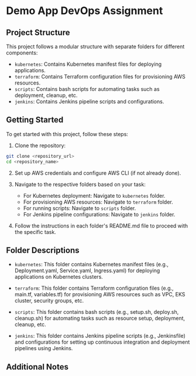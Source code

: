 # Demo App DevOps Assignment

## Project Structure

This project follows a modular structure with separate folders for different components:

- `kubernetes`: Contains Kubernetes manifest files for deploying applications.
- `terraform`: Contains Terraform configuration files for provisioning AWS resources.
- `scripts`: Contains bash scripts for automating tasks such as deployment, cleanup, etc.
- `jenkins`: Contains Jenkins pipeline scripts and configurations.

## Getting Started

To get started with this project, follow these steps:

1. Clone the repository:

```bash
git clone <repository_url>
cd <repository_name>
```

2. Set up AWS credentials and configure AWS CLI (if not already done).

3. Navigate to the respective folders based on your task:

   - For Kubernetes deployment: Navigate to `kubernetes` folder.
   - For provisioning AWS resources: Navigate to `terraform` folder.
   - For running scripts: Navigate to `scripts` folder.
   - For Jenkins pipeline configurations: Navigate to `jenkins` folder.

4. Follow the instructions in each folder's README.md file to proceed with the specific task.

## Folder Descriptions

- `kubernetes`: This folder contains Kubernetes manifest files (e.g., Deployment.yaml, Service.yaml, Ingress.yaml) for deploying applications on Kubernetes clusters.

- `terraform`: This folder contains Terraform configuration files (e.g., main.tf, variables.tf) for provisioning AWS resources such as VPC, EKS cluster, security groups, etc.

- `scripts`: This folder contains bash scripts (e.g., setup.sh, deploy.sh, cleanup.sh) for automating tasks such as resource setup, deployment, cleanup, etc.

- `jenkins`: This folder contains Jenkins pipeline scripts (e.g., Jenkinsfile) and configurations for setting up continuous integration and deployment pipelines using Jenkins.

## Additional Notes

